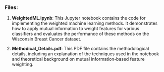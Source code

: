 ### Files:
1. **WeightedML.ipynb**: This Jupyter notebook contains the code for implementing the weighted machine learning methods. It demonstrates how to apply mutual information to weight features for various classifiers and evaluates the performance of these methods on the Wisconsin Breast Cancer dataset.
   
2. **Methodical_Details.pdf**: This PDF file contains the methodological details, including an explanation of the techniques used in the notebook and theoretical background on mutual information-based feature weighting.
